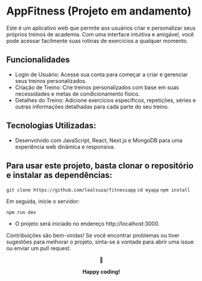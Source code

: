 # AppFitness (Projeto em andamento)

Este é um aplicativo web que permite aos usuários criar e personalizar seus próprios treinos de academia. Com uma interface intuitiva e amigável, você pode acessar facilmente suas rotinas de exercícios a qualquer momento.

## Funcionalidades

- Login de Usuário: Acesse sua conta para começar a criar e gerenciar seus treinos personalizados.
- Criação de Treino: Crie treinos personalizados com base em suas necessidades e metas de condicionamento físico.
- Detalhes do Treino: Adicione exercícios específicos, repetições, séries e outras informações detalhadas para cada parte do seu treino.

## Tecnologias Utilizadas:

- Desenvolvido com JavaScript, React, Next.js e MongoDB para uma experiência web dinâmica e responsiva.


## Para usar este projeto, basta clonar o repositório e instalar as dependências:

```git clone https://github.com/lealsuza/fitnessapp```
```cd myapp```
```npm install```

Em seguida, inicie o servidor:

```npm run dev```

- O projeto será iniciado no endereço http://localhost:3000.

Contribuições são bem-vindas! Se você encontrar problemas ou tiver sugestões para melhorar o projeto, sinta-se à vontade para abrir uma issue ou enviar um pull request.

<div align="center">
  <p>🤟</p>
  <p><b>Happy coding!</b></p>
</div>
